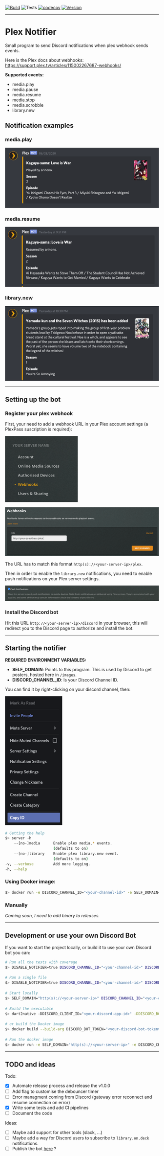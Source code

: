 [![Build](https://github.com/Arinono/plex-notifier/workflows/Build/badge.svg)](https://github.com/Arinono/plex-notifier/actions?query=workflow%3ABuild) ![Tests](https://github.com/Arinono/plex-notifier/workflows/Tests/badge.svg) [![codecov](https://codecov.io/gh/Arinono/plex-notifier/branch/master/graph/badge.svg)](https://codecov.io/gh/Arinono/plex-notifier) [![Version](https://img.shields.io/docker/v/arinono/plex-notifier)](https://hub.docker.com/r/arinono/plex-notifier)

---

# Plex Notifier

Small program to send Discord notifications when plex webhook sends events.

Here is the Plex docs about webhooks: https://support.plex.tv/articles/115002267687-webhooks/

**Supported events:**
- media.play
- media.pause
- media.resume
- media.stop
- media.scrobble
- library.new

## Notification examples

### media.play

![media.play notification](.github/readme-assets/media-play.png?raw=true "media.play notification")

### media.resume

![media.resume notification](.github/readme-assets/media-resume.png?raw=true "media.resume notification")

### library.new

![library.new notification](.github/readme-assets/library-new.png?raw=true "library.new notification")

---

## Setting up the bot

### Register your plex webhook

First, your need to add a webhook URL in your Plex account settings (a PlexPass suscription is required):

![Settings Webhooks](.github/readme-assets/plex-webhook.png?raw=true "Settings Webhooks")

![Settings Webhooks Add](.github/readme-assets/plex-webhook-add.png?raw=true "Settings Webhooks Add")

The URL has to match this format `http(s)://<your-server-ip>/plex`.

Then in order to enable the `library.new` notifications, you need to enable push notifications on your Plex server settings.

![Enable Push Notifications](.github/readme-assets/plex-push-notif.png?raw=true "Enable Push Notifications")

### Install the Discord bot

Hit this URL `http://<your-server-ip>/discord` in your browser, this will redirect you to the Discord page to authorize and install the bot.

---

## Starting the notifier

**REQUIRED ENVIRONMENT VARIABLES:**
- **SELF_DOMAIN**: Points to this program. This is used by Discord to get posters, hosted here in `/images`.
- **DISCORD_CHANNEL_ID**: Is your Discord Channel ID.

You can find it by right-clicking on your discord channel, then:

![Discord Guild ID](.github/readme-assets/discord-guild-id.png?raw=true "Discord Guild ID")

```bash
# Getting the help
$> server -h
    --[no-]media      Enable plex media.* events.
                      (defaults to on)
    --[no-]library    Enable plex library.new event.
                      (defaults to on)
-v, --verbose         Add more logging.
-h, --help
```

### Using Docker image:

```bash
$> docker run -e DISCORD_CHANNEL_ID="<your-channel-id>" -e SELF_DOMAIN="http(s)://<your-server-ip>" -p 8080:8080 arinono/plex-notifier [arguments]
```

### Manually

_Coming soon, I need to add binary to releases._

---

## Development or use your own Discord Bot

If you want to start the project locally, or build it to use your own Discord bot you can:

```bash
# Run all the tests with coverage
$> DISABLE_NOTIFIER=true DISCORD_CHANNEL_ID="<your-channel-id>" DISCORD_CLIENT_ID="<your-client-id>" DISCORD_BOT_TOKEN="<your-bot-token>" derry run test-full

# Run a single file
$> DISABLE_NOTIFIER=true DISCORD_CHANNEL_ID="<your-channel-id>" DISCORD_CLIENT_ID="<your-client-id>" DISCORD_BOT_TOKEN="<your-bot-token>" derry run test -- test/<file>.dart

# Start locally
$> SELF_DOMAIN="http(s)://<your-server-ip>" DISCORD_CHANNEL_ID="<your-channel-id>" dart -DDISCORD_CLIENT_ID="<your-discord-app-id>" -DDISCORD_BOT_TOKEN="<your-discord-bot-token>" bin/main.dart

# Build the executable
$> dart2native -DDISCORD_CLIENT_ID="<your-discord-app-id>" -DDISCORD_BOT_TOKEN="<your-discord-bot-token>" bin/main.dart -o build/server

# or build the Docker image
$> docker build --build-arg DISCORD_BOT_TOKEN="<your-discord-bot-token>" --build-arg DISCORD_CLIENT_ID="<your-discord-app-id>" -t <image-name> .

# Run the docker image
$> docker run -e SELF_DOMAIN="http(s)://<your-server-ip>" -e DISCORD_CHANNEL_ID="<your-channel-id>" -p 8080:8080 <image-name> [args]
```

---

## TODO and ideas

Todo:
- [x] Automate release process and release the v1.0.0
- [ ] Add flag to customise the debouncer timer
- [ ] Error managment coming from Discord (gateway error reconnect and resume connection on error)
- [x] Write some tests and add CI pipelines
- [ ] Document the code

Ideas:
- [ ] Maybe add support for other tools (slack, ...)
- [ ] Maybe add a way for Discord users to subscribe to `library.on.deck` notifications.
- [ ] Publish the bot [here](https://top.gg/) ?
